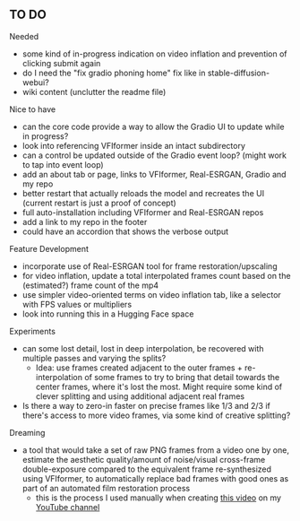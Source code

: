 ## TO DO

Needed
- some kind of in-progress indication on video inflation and prevention of clicking submit again
- do I need the "fix gradio phoning home" fix like in stable-diffusion-webui?
- wiki content (unclutter the readme file)

Nice to have
- can the core code provide a way to allow the Gradio UI to update while in progress? 
- look into referencing VFIformer inside an intact subdirectory
- can a control be updated outside of the Gradio event loop? (might work to tap into event loop)
- add an about tab or page, links to VFIformer, Real-ESRGAN, Gradio and my repo
- better restart that actually reloads the model and recreates the UI (current restart is just a proof of concept)
- full auto-installation including VFIformer and Real-ESRGAN repos
- add a link to my repo in the footer
- could have an accordion that shows the verbose output

Feature Development
- incorporate use of Real-ESRGAN tool for frame restoration/upscaling
- for video inflation, update a total interpolated frames count based on the (estimated?) frame count of the mp4
- use simpler video-oriented terms on video inflation tab, like a selector with FPS values or multipliers
- look into running this in a Hugging Face space

Experiments
- can some lost detail, lost in deep interpolation, be recovered with multiple passes and varying the splits? 
  - Idea: use frames created adjacent to the outer frames + re-interpolation of some frames to try to bring that detail towards the center frames, where it's lost the most. Might require some kind of clever splitting and using additional adjacent real frames
- Is there a way to zero-in faster on precise frames like 1/3 and 2/3 if there's access to more video frames, via some kind of creative splitting?

Dreaming
- a tool that would take a set of raw PNG frames from a video one by one, estimate the aesthetic quality/amount of noise/visual cross-frame double-exposure compared to the equivalent frame re-synthesized using VFIformer, to automatically replace bad frames with good ones as part of an automated film restoration process
  - this is the process I used manually when creating [this video](https://youtu.be/PiLv5u1PYiE) on my [YouTube channel]()
